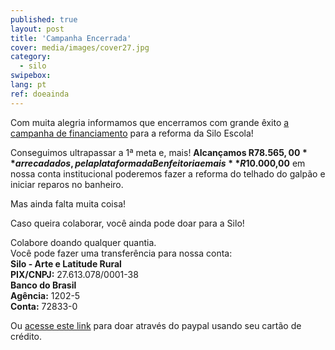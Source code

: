 ```yaml
---
published: true
layout: post
title: 'Campanha Encerrada'
cover: media/images/cover27.jpg
category:
  - silo
swipebox:
lang: pt
ref: doeainda
---
```

 
Com muita alegria informamos que encerramos com grande êxito [a campanha de financiamento](https://benfeitoria.com/siloescola) para a reforma da Silo Escola!

Conseguimos ultrapassar a 1ª meta e, mais!  **Alcançamos  R$78.565,00** arrecadados, pela plataforma da Benfeitoria e mais **R$10.000,00** em nossa conta institucional poderemos fazer a reforma do telhado do galpão e iniciar reparos no banheiro.

Mas ainda falta muita coisa!

Caso queira colaborar, você ainda pode doar para a Silo! 

Colabore doando qualquer quantia.<br>
Você pode fazer uma transferência para nossa conta:<br>
**Silo - Arte e Latitude Rural**<br>
**PIX/CNPJ:** 27.613.078/0001-38<br>
**Banco do Brasil**<br>
**Agência:** 1202-5<br>
**Conta:** 72833-0<br>

Ou [acesse este link](https://silo.org.br/doe) para doar através do paypal usando seu cartão de crédito.






